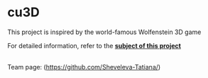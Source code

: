 
# cu3D
This project is inspired by the world-famous Wolfenstein 3D game

For detailed information, refer to the **[subject of this project](https://github.com/ilnrzakirov/cu3D/blob/main/en.subject.pdf)**

<br> Team page: (https://github.com/Sheveleva-Tatiana/) </br>
